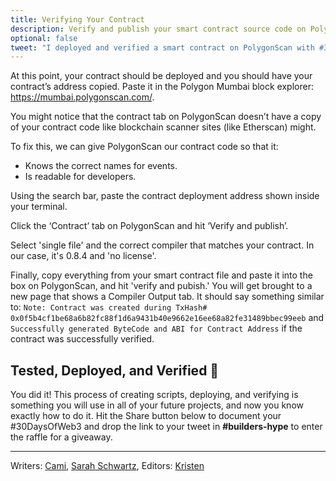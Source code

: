 ```yaml
---
title: Verifying Your Contract
description: Verify and publish your smart contract source code on PolygonScan.
optional: false
tweet: "I deployed and verified a smart contract on PolygonScan with #30DaysofWeb3 @womenbuildweb3 💪"
---
```


At this point, your contract should be deployed and you should have your contract’s address copied. Paste it in the Polygon Mumbai block explorer: https://mumbai.polygonscan.com/.

You might notice that the contract tab on PolygonScan doesn’t have a copy of your contract code like blockchain scanner sites (like Etherscan) might.

To fix this, we can give PolygonScan our contract code so that it:

- Knows the correct names for events.
- Is readable for developers.

Using the search bar, paste the contract deployment address shown inside your terminal.

Click the ‘Contract’ tab on PolygonScan and hit ‘Verify and publish’.

Select 'single file' and the correct compiler that matches your contract. In our case, it's 0.8.4 and 'no license'.

Finally, copy everything from your smart contract file and paste it into the box on PolygonScan, and hit 'verify and pubish.' You will get brought to a new page that shows a Compiler Output tab. It should say something similar to: `Note: Contract was created during TxHash# 0x0f5b4cf1be68a6b82fc88f1d6a9431b40e9662e16ee68a82fe31489bbec99eeb` and `Successfully generated ByteCode and ABI for Contract Address` if the contract was successfully verified.

## Tested, Deployed, and Verified 🎉

You did it! This process of creating scripts, deploying, and verifying is something you will use in all of your future projects, and now you know exactly how to do it. Hit the Share button below to document your #30DaysOfWeb3 and drop the link to your tweet in **#builders-hype** to enter the raffle for a giveaway.

---

Writers: [Cami](https://twitter.com/camiinthisthang), [Sarah Schwartz](https://twitter.com/schwartzswartz),
Editors: [Kristen](https://twitter.com/cuddleofdeath)
